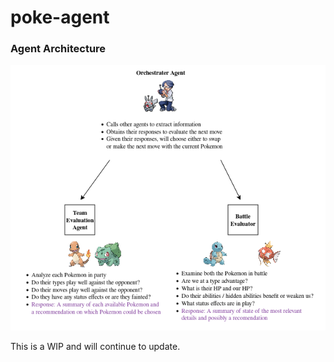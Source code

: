 # poke-agent


### Agent Architecture 
<p align="center">
  <img src="docs/agents.drawio.png" alt="Agent Architecture">
</p>


This is a WIP and will continue to update. 